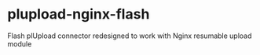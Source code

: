 plupload-nginx-flash
====================

Flash plUpload connector redesigned to work with Nginx resumable upload module